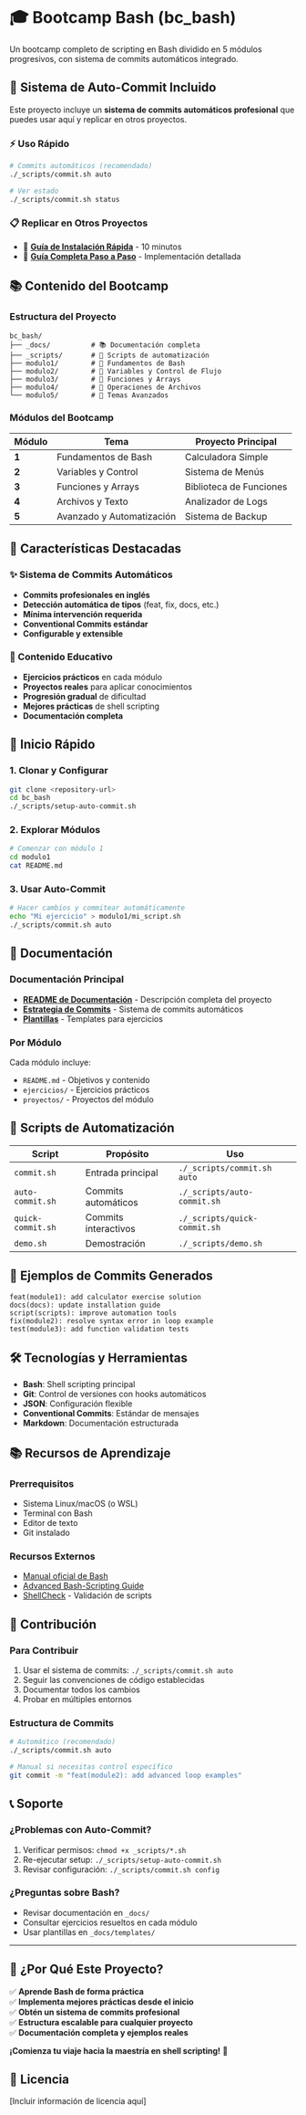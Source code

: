 # 🎓 Bootcamp Bash (bc_bash)

Un bootcamp completo de scripting en Bash dividido en 5 módulos progresivos, con sistema de commits automáticos integrado.

## 🚀 Sistema de Auto-Commit Incluido

Este proyecto incluye un **sistema de commits automáticos profesional** que puedes usar aquí y replicar en otros proyectos.

### ⚡ Uso Rápido

```bash
# Commits automáticos (recomendado)
./_scripts/commit.sh auto

# Ver estado
./_scripts/commit.sh status
```

### 📋 Replicar en Otros Proyectos

- 🚀 **[Guía de Instalación Rápida](_docs/QUICK_SETUP.md)** - 10 minutos
- 📖 **[Guía Completa Paso a Paso](_docs/auto-commit-replication-guide.md)** - Implementación detallada

## 📚 Contenido del Bootcamp

### Estructura del Proyecto

```
bc_bash/
├── _docs/          # 📚 Documentación completa
├── _scripts/       # 🔧 Scripts de automatización
├── modulo1/        # 📖 Fundamentos de Bash
├── modulo2/        # 📖 Variables y Control de Flujo
├── modulo3/        # 📖 Funciones y Arrays
├── modulo4/        # 📖 Operaciones de Archivos
└── modulo5/        # 📖 Temas Avanzados
```

### Módulos del Bootcamp

| Módulo | Tema                      | Proyecto Principal      |
| ------ | ------------------------- | ----------------------- |
| **1**  | Fundamentos de Bash       | Calculadora Simple      |
| **2**  | Variables y Control       | Sistema de Menús        |
| **3**  | Funciones y Arrays        | Biblioteca de Funciones |
| **4**  | Archivos y Texto          | Analizador de Logs      |
| **5**  | Avanzado y Automatización | Sistema de Backup       |

## 🎯 Características Destacadas

### ✨ Sistema de Commits Automáticos

- **Commits profesionales en inglés**
- **Detección automática de tipos** (feat, fix, docs, etc.)
- **Mínima intervención requerida**
- **Conventional Commits estándar**
- **Configurable y extensible**

### 📖 Contenido Educativo

- **Ejercicios prácticos** en cada módulo
- **Proyectos reales** para aplicar conocimientos
- **Progresión gradual** de dificultad
- **Mejores prácticas** de shell scripting
- **Documentación completa**

## 🚀 Inicio Rápido

### 1. Clonar y Configurar

```bash
git clone <repository-url>
cd bc_bash
./_scripts/setup-auto-commit.sh
```

### 2. Explorar Módulos

```bash
# Comenzar con módulo 1
cd modulo1
cat README.md
```

### 3. Usar Auto-Commit

```bash
# Hacer cambios y commitear automáticamente
echo "Mi ejercicio" > modulo1/mi_script.sh
./_scripts/commit.sh auto
```

## 📖 Documentación

### Documentación Principal

- **[README de Documentación](_docs/README.md)** - Descripción completa del proyecto
- **[Estrategia de Commits](_docs/COMMIT_STRATEGY.md)** - Sistema de commits automáticos
- **[Plantillas](_docs/templates/)** - Templates para ejercicios

### Por Módulo

Cada módulo incluye:

- `README.md` - Objetivos y contenido
- `ejercicios/` - Ejercicios prácticos
- `proyectos/` - Proyectos del módulo

## 🔧 Scripts de Automatización

| Script            | Propósito            | Uso                          |
| ----------------- | -------------------- | ---------------------------- |
| `commit.sh`       | Entrada principal    | `./_scripts/commit.sh auto`  |
| `auto-commit.sh`  | Commits automáticos  | `./_scripts/auto-commit.sh`  |
| `quick-commit.sh` | Commits interactivos | `./_scripts/quick-commit.sh` |
| `demo.sh`         | Demostración         | `./_scripts/demo.sh`         |

## 🎨 Ejemplos de Commits Generados

```
feat(module1): add calculator exercise solution
docs(docs): update installation guide
script(scripts): improve automation tools
fix(module2): resolve syntax error in loop example
test(module3): add function validation tests
```

## 🛠️ Tecnologías y Herramientas

- **Bash**: Shell scripting principal
- **Git**: Control de versiones con hooks automáticos
- **JSON**: Configuración flexible
- **Conventional Commits**: Estándar de mensajes
- **Markdown**: Documentación estructurada

## 📚 Recursos de Aprendizaje

### Prerrequisitos

- Sistema Linux/macOS (o WSL)
- Terminal con Bash
- Editor de texto
- Git instalado

### Recursos Externos

- [Manual oficial de Bash](https://www.gnu.org/software/bash/manual/)
- [Advanced Bash-Scripting Guide](https://tldp.org/LDP/abs/html/)
- [ShellCheck](https://www.shellcheck.net/) - Validación de scripts

## 🤝 Contribución

### Para Contribuir

1. Usar el sistema de commits: `./_scripts/commit.sh auto`
2. Seguir las convenciones de código establecidas
3. Documentar todos los cambios
4. Probar en múltiples entornos

### Estructura de Commits

```bash
# Automático (recomendado)
./_scripts/commit.sh auto

# Manual si necesitas control específico
git commit -m "feat(module2): add advanced loop examples"
```

## 📞 Soporte

### ¿Problemas con Auto-Commit?

1. Verificar permisos: `chmod +x _scripts/*.sh`
2. Re-ejecutar setup: `./_scripts/setup-auto-commit.sh`
3. Revisar configuración: `./_scripts/commit.sh config`

### ¿Preguntas sobre Bash?

- Revisar documentación en `_docs/`
- Consultar ejercicios resueltos en cada módulo
- Usar plantillas en `_docs/templates/`

---

## 🎉 ¿Por Qué Este Proyecto?

✅ **Aprende Bash de forma práctica**  
✅ **Implementa mejores prácticas desde el inicio**  
✅ **Obtén un sistema de commits profesional**  
✅ **Estructura escalable para cualquier proyecto**  
✅ **Documentación completa y ejemplos reales**

**¡Comienza tu viaje hacia la maestría en shell scripting!** 🚀

## 📄 Licencia

[Incluir información de licencia aquí]
